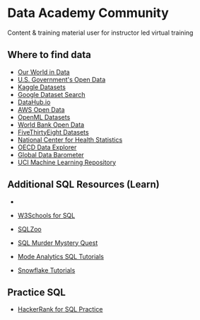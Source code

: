 # Data Academy Community
Content & training material user for instructor led virtual training 



## Where to find data

* [Our World in Data](https://ourworldindata.org)
* [U.S. Government's Open Data](https://data.gov)
* [Kaggle Datasets](https://www.kaggle.com/datasets)
* [Google Dataset Search](https://datasetsearch.research.google.com)
* [DataHub.io](https://datahub.io)
* [AWS Open Data](https://aws.amazon.com/marketplace/search/results?trk=868d8747-614e-4d4d-9fb6-fd5ac02947a8&sc_channel=el&FULFILLMENT_OPTION_TYPE=DATA_EXCHANGE&CONTRACT_TYPE=OPEN_DATA_LICENSES&filters=FULFILLMENT_OPTION_TYPE%2CCONTRACT_TYPE)
* [OpenML Datasets](https://www.openml.org/search?type=data&sort=runs&status=active)
* [World Bank Open Data](https://data.worldbank.org)
* [FiveThirtyEight Datasets](https://data.fivethirtyeight.com)
* [National Center for Health Statistics](https://www.cdc.gov/nchs/data_access/ftp_data.htm)
* [OECD Data Explorer](https://data-explorer.oecd.org)
* [Global Data Barometer](https://globaldatabarometer.org/open-data/)
* [UCI Machine Learning Repository](https://archive.ics.uci.edu/datasets)



## Additional SQL Resources  (Learn)

* 

* [W3Schools for SQL](https://www.w3schools.com/sql/default.asp)
* [SQLZoo](https://www.sqlzoo.net/wiki/SQL_Tutorial)
* [SQL Murder Mystery Quest](https://mystery.knightlab.com)
* [Mode Analytics SQL Tutorials](https://mode.com/sql-tutorial)
* [Snowflake Tutorials](https://docs.snowflake.com/en/learn-tutorials)



## Practice SQL

* [HackerRank for SQL Practice](https://www.hackerrank.com/domains/sql)

